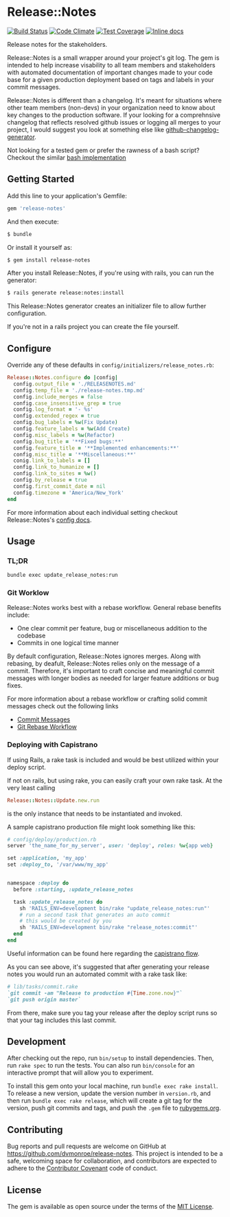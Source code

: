 # Release::Notes

[![Build Status](https://travis-ci.org/dvmonroe/release-notes.svg?branch=master)](https://travis-ci.org/dvmonroe/release-notes)
[![Code Climate](https://codeclimate.com/github/dvmonroe/release-notes/badges/gpa.svg)](https://codeclimate.com/github/dvmonroe/release-notes)
[![Test Coverage](https://codeclimate.com/github/dvmonroe/release-notes/badges/coverage.svg)](https://codeclimate.com/github/dvmonroe/release-notes/coverage)
[![Inline docs](http://inch-ci.org/github/dvmonroe/release-notes.svg?branch=master)](http://inch-ci.org/github/dvmonroe/release-notes)

Release notes for the stakeholders.

Release::Notes is a small wrapper around your project's git log. The gem is
intended to help increase visability to all team members and stakeholders with
automated documentation of important changes made to your code base for a given production
deployment based on tags and labels in your commit messages.

Release::Notes is different than a changelog. It's meant for situations where other
team members (non-devs) in your organization need to know about key changes
to the production software.  If your looking for a comprehnsive changelog that
reflects resolved github issues or logging all merges to your project, I would
suggest you look at something else like
[github-changelog-generator](https://github.com/skywinder/github-changelog-generator).

Not looking for a tested gem or prefer the rawness of a bash script? Checkout the similar
[bash implementation](https://gist.github.com/dvmonroe/300226a1ed4435fb38d72e72e1bbc5a0)

## Getting Started

Add this line to your application's Gemfile:

```ruby
gem 'release-notes'
```

And then execute:

```sh
$ bundle
```

Or install it yourself as:

```sh
$ gem install release-notes
```

After you install Release::Notes, if you're using with rails, you can run the generator:

```sh
$ rails generate release:notes:install
```

This Release::Notes generator creates an initializer file to allow further configuration.

If you're not in a rails project you can create the file yourself.


## Configure

Override any of these defaults in `config/initializers/release_notes.rb`:

```ruby
Release::Notes.configure do |config|
  config.output_file = './RELEASENOTES.md'
  config.temp_file = './release-notes.tmp.md'
  config.include_merges = false
  config.case_insensitive_grep = true
  config.log_format = '- %s'
  config.extended_regex = true
  config.bug_labels = %w(Fix Update)
  config.feature_labels = %w(Add Create)
  config.misc_labels = %w(Refactor)
  config.bug_title = '**Fixed bugs:**'
  config.feature_title = '**Implemented enhancements:**'
  config.misc_title = '**Miscellaneous:**'
  conig.link_to_labels = []
  config.link_to_humanize = []
  config.link_to_sites = %w()
  config.by_release = true
  config.first_commit_date = nil
  config.timezone = 'America/New_York'
end
```

For more information about each individual setting checkout Release::Notes's
[config docs](http://www.rubydoc.info/github/dvmonroe/release-notes/master/Release/Notes/Configuration).

## Usage

### TL;DR

```sh
bundle exec update_release_notes:run
```

### Git Worklow

Release::Notes works best with a rebase workflow. General rebase benefits include:

* One clear commit per feature, bug or miscellaneous addition to the codebase  
* Commits in one logical time manner  

By default configuration, Release::Notes ignores merges. Along with rebasing, by deafult,
Release::Notes relies only on the message of a commit. Therefore, it's important to craft concise and
meaningful commit messages with longer bodies as needed for larger feature additions or bug fixes.

For more information about a rebase workflow or crafting solid commit messages
check out the following links

* [Commit Messages](http://chris.beams.io/posts/git-commit/)  
* [Git Rebase Workflow](https://git-scm.com/book/en/v2/Git-Branching-Rebasing)

### Deploying with Capistrano

If using Rails, a rake task is included and would be best utilized within your deploy script.

If not on rails, but using rake, you can easily craft your own rake task.  At the very least calling

```ruby
Release::Notes::Update.new.run
```
is the only instance that needs to be instantiated and invoked.

A sample capistrano production file might look something like this:

```ruby
# config/deploy/production.rb
server 'the_name_for_my_server', user: 'deploy', roles: %w{app web}

set :application, 'my_app'
set :deploy_to, '/var/www/my_app'


namespace :deploy do
  before :starting, :update_release_notes

  task :update_release_notes do
    sh 'RAILS_ENV=development bin/rake "update_release_notes:run"'
    # run a second task that generates an auto commit
    # this would be created by you
    sh 'RAILS_ENV=development bin/rake "release_notes:commit"'
  end
end
```

Useful information can be found here regarding the
[capistrano flow](http://capistranorb.com/documentation/getting-started/flow/).

As you can see above, it's suggested that after generating your release notes you would
run an automated commit with a rake task like:

```ruby
# lib/tasks/commit.rake
`git commit -am "Release to production #{Time.zone.now}"`
`git push origin master`
```

From there, make sure you tag your release after the deploy script runs so that your tag
includes this last commit.

## Development

After checking out the repo, run `bin/setup` to install dependencies. Then, run `rake spec` to run the tests. You can also run `bin/console` for an interactive prompt that will allow you to experiment.

To install this gem onto your local machine, run `bundle exec rake install`. To release a new version, update the version number in `version.rb`, and then run `bundle exec rake release`, which will create a git tag for the version, push git commits and tags, and push the `.gem` file to [rubygems.org](https://rubygems.org).

## Contributing

Bug reports and pull requests are welcome on GitHub at https://github.com/dvmonroe/release-notes. This project is intended to be a safe, welcoming space for collaboration, and contributors are expected to adhere to the [Contributor Covenant](http://contributor-covenant.org) code of conduct.


## License

The gem is available as open source under the terms of the [MIT License](http://opensource.org/licenses/MIT).

